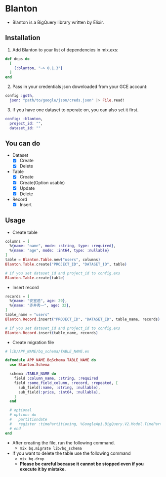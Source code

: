 # Blanton

* Blanton is a BigQuery library written by Elixir.

## Installation

1. Add Blanton to your list of dependencies in mix.exs:

```elixir
def deps do
  [
    {:blanton, "~> 0.1.3"}
  ]
end
```

2. Pass in your credentials json downloaded from your GCE account:

```elixir
config :goth,
  json: "path/to/google/json/creds.json" |> File.read!
```

3. If you have one dataset to operate on, you can also set it first.

```elixir
config: :blanton,
  project_id: "",
  dataset_id: ""
```

## You can do

- Dataset
  - [x] Create
  - [x] Delete
- Table
  - [x] Create
  - [x] Create(Option usable)
  - [x] Update
  - [x] Delete
- Record
  - [x] Insert

## Usage

* Create table

```elixir
columns = [
  %{name: "name", mode: :string, type: :required},
  %{name: "age", mode: :int64, type: :nullable}
]
table = Blanton.Table.new("users", columns)
Blanton.Table.create("PROJECT_ID", "DATASET_ID", table)

# if you set dataset_id and project_id to config.exs
Blanton.Table.create(table)
```

* Insert record

```elixir
records = [
  %{name: "安室透", age: 29},
  %{name: "赤井秀一", age: 32},
]
table_name = "users"
Blanton.Record.insert("PROJECT_ID", "DATASET_ID", table_name, records)

# if you set dataset_id and project_id to config.exs
Blanton.Record.insert(table_name, records)
```

* Create migration file

```elixir
# lib/APP_NAME/bq_schema/TABLE_NAME.ex

defmodule APP_NAME.BqSchema.TABLE_NAME do
  use Blanton.Schema

  schema :TABLE_NAME do
    field :column_name, :string, :required
    field :some_field_column, :record, :repeated, [
      sub_field(:name, :string, :nullable),
      sub_field(:price, :int64, :nullable),
    ]
  end

  # optional
  # options do
  #   partitiondate
  #   register :timePartitioning, %GoogleApi.BigQuery.V2.Model.TimePartitioning{type: "DAY"}
  # end
end
```

* After creating the file, run the following command.
  * `mix bq.migrate lib/bq_schema`
* If you want to delete the table use the following command
  * `mix bq.drop`
  * **Please be careful because it cannot be stopped even if you execute it by mistake.**

